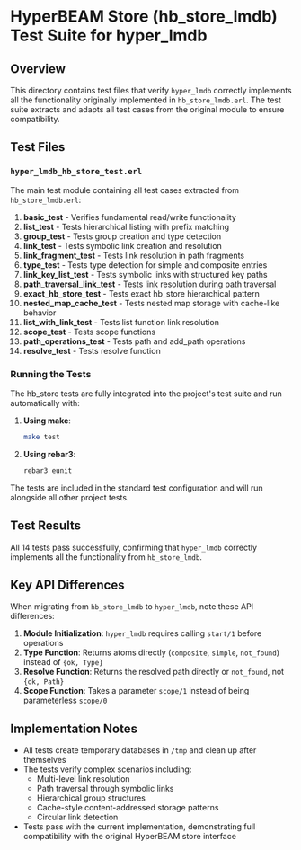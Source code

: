 # HyperBEAM Store (hb_store_lmdb) Test Suite for hyper_lmdb

## Overview

This directory contains test files that verify `hyper_lmdb` correctly implements all the functionality originally implemented in `hb_store_lmdb.erl`. The test suite extracts and adapts all test cases from the original module to ensure compatibility.

## Test Files

### `hyper_lmdb_hb_store_test.erl`
The main test module containing all test cases extracted from `hb_store_lmdb.erl`:

1. **basic_test** - Verifies fundamental read/write functionality
2. **list_test** - Tests hierarchical listing with prefix matching
3. **group_test** - Tests group creation and type detection
4. **link_test** - Tests symbolic link creation and resolution
5. **link_fragment_test** - Tests link resolution in path fragments
6. **type_test** - Tests type detection for simple and composite entries
7. **link_key_list_test** - Tests symbolic links with structured key paths
8. **path_traversal_link_test** - Tests link resolution during path traversal
9. **exact_hb_store_test** - Tests exact hb_store hierarchical pattern
10. **nested_map_cache_test** - Tests nested map storage with cache-like behavior
11. **list_with_link_test** - Tests list function link resolution
12. **scope_test** - Tests scope functions
13. **path_operations_test** - Tests path and add_path operations
14. **resolve_test** - Tests resolve function

### Running the Tests

The hb_store tests are fully integrated into the project's test suite and run automatically with:

1. **Using make**:
   ```bash
   make test
   ```

2. **Using rebar3**:
   ```bash
   rebar3 eunit
   ```

The tests are included in the standard test configuration and will run alongside all other project tests.

## Test Results

All 14 tests pass successfully, confirming that `hyper_lmdb` correctly implements all the functionality from `hb_store_lmdb`.

## Key API Differences

When migrating from `hb_store_lmdb` to `hyper_lmdb`, note these API differences:

1. **Module Initialization**: `hyper_lmdb` requires calling `start/1` before operations
2. **Type Function**: Returns atoms directly (`composite`, `simple`, `not_found`) instead of `{ok, Type}`
3. **Resolve Function**: Returns the resolved path directly or `not_found`, not `{ok, Path}`
4. **Scope Function**: Takes a parameter `scope/1` instead of being parameterless `scope/0`

## Implementation Notes

- All tests create temporary databases in `/tmp` and clean up after themselves
- The tests verify complex scenarios including:
  - Multi-level link resolution
  - Path traversal through symbolic links
  - Hierarchical group structures
  - Cache-style content-addressed storage patterns
  - Circular link detection
- Tests pass with the current implementation, demonstrating full compatibility with the original HyperBEAM store interface